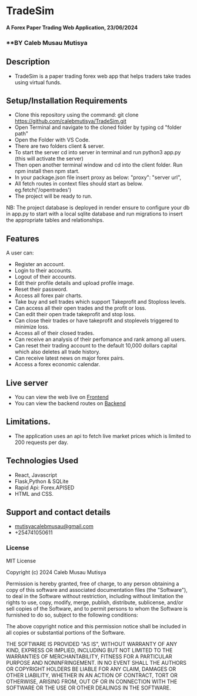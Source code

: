 # TradeSim
#### A Forex Paper Trading Web Application, 23/06/2024
### **BY Caleb Musau Mutisya
## Description
 - TradeSim is a paper trading forex web app that helps traders take trades using virtual funds.

## Setup/Installation Requirements
- Clone this repository using the command: git clone https://github.com/calebmutisya/TradeSim.git
- Open Terminal and navigate to the cloned folder by typing cd "folder path"
- Open the Folder with VS Code.
- There are two folders client & server.
- To start the server cd into server in terminal and run python3 app.py (this will activate the server)
- Then open another terminal window and cd into the client folder. Run npm install then npm start.
- In your package.json file insert proxy as below:
    "proxy": "server url",
- All fetch routes in context files should start as below.
    eg.fetch('/opentrades')
- The project will be ready to run.

NB: The project database is deployed in render ensure to configure your db in app.py to start with a local sqlite database and run migrations to insert the appropriate tables and relationships.



## Features
A user can:
 - Register an account.
 - Login to their accounts.
 - Logout of their accounts.
 - Edit their profile details and upload profile image.
 - Reset their password.
 - Access all forex pair charts.
 - Take buy and sell trades which support Takeprofit and Stoploss levels.
 - Can access all their open trades and the profit or loss.
 - Can edit their open trade takeprofit and stop loss.
 - Can close their trades or have takeprofit and stoplevels triggered to minimize loss.
 - Access all of their closed trades.
 - Can receive an analysis of their perfomance and rank among all users.
 - Can reset their trading account to the default 10,000 dollars capital which also deletes all trade history.
 - Can receive latest news on major forex pairs.
 - Access a forex economic calendar.

 ## Live server
 - You can view the web live on [Frontend](https://leafy-otter-831027.netlify.app/)
 - You can view the backend routes on [Backend](https://tradesimserver.onrender.com)

 ## Limitations.
 - The application uses an api to fetch live market prices which is limited to 200 requests per day.

## Technologies Used
 - React, Javascript
 - Flask,Python & SQLite
 - Rapid Api: Forex.APISED
 - HTML and CSS.

## Support and contact details
 - mutisyacalebmusau@gmail.com
 - +254741050611

### License
MIT License

Copyright (c) 2024 Caleb Musau Mutisya

Permission is hereby granted, free of charge, to any person obtaining a copy
of this software and associated documentation files (the "Software"), to deal
in the Software without restriction, including without limitation the rights
to use, copy, modify, merge, publish, distribute, sublicense, and/or sell
copies of the Software, and to permit persons to whom the Software is
furnished to do so, subject to the following conditions:

The above copyright notice and this permission notice shall be included in all
copies or substantial portions of the Software.

THE SOFTWARE IS PROVIDED "AS IS", WITHOUT WARRANTY OF ANY KIND, EXPRESS OR
IMPLIED, INCLUDING BUT NOT LIMITED TO THE WARRANTIES OF MERCHANTABILITY,
FITNESS FOR A PARTICULAR PURPOSE AND NONINFRINGEMENT. IN NO EVENT SHALL THE
AUTHORS OR COPYRIGHT HOLDERS BE LIABLE FOR ANY CLAIM, DAMAGES OR OTHER
LIABILITY, WHETHER IN AN ACTION OF CONTRACT, TORT OR OTHERWISE, ARISING FROM,
OUT OF OR IN CONNECTION WITH THE SOFTWARE OR THE USE OR OTHER DEALINGS IN THE
SOFTWARE.

